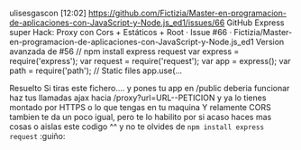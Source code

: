 ulisesgascon [12:02]
https://github.com/Fictizia/Master-en-programacion-de-aplicaciones-con-JavaScript-y-Node.js_ed1/issues/66
GitHub
Express super Hack: Proxy con Cors + Estáticos + Root · Issue #66 · Fictizia/Master-en-programacion-de-aplicaciones-con-JavaScript-y-Node.js_ed1
Version avanzada de #56 // npm install express request var express = require('express'); var request = require('request'); var app = express(); var path = require('path'); // Static files app.use(...

Resuelto
Si tiras este fichero....
y pones tu app en /public
deberia funcionar
haz tus llamadas ajax hacia /proxy?url=URL--PETICION y ya lo tienes montado por HTTPS o lo que tengas en tu maquina
Y relamente CORS tambien te da un poco igual, pero te lo habilito por si acaso haces mas cosas o aislas este codigo
^^
y no te olvides de `npm install express request`
:guiño:

